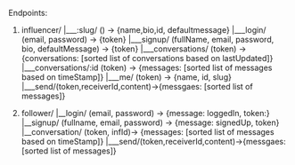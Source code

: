 Endpoints:
1. influencer/
    |___:slug/ () -> {name,bio,id, defaultmessage}
    |___login/ (email, password) -> {token}
    |___signup/ (fullName, email, password, bio, defaultMessage) -> {token}
    |___conversations/ (token) -> {conversations: [sorted list of conversations based on lastUpdated]}
    |___conversations/:id (token) -> {messages: [sorted list of messages based on timeStamp]}
    |___me/ (token) -> {name, id, slug}
    |___send/(token,receiverId,content)->{messgaes: [sorted list of messages]}



2. follower/
    |__login/ (email, password) -> {message: loggedIn, token:}
    |__signup/ (fullname, email, password) -> {message: signedUp, token}
    |__conversation/ (token, infId)-> {messages: [sorted list of messages based on timeStamp]}
    |___send/(token,receiverId,content)->{messgaes: [sorted list of messages]}
